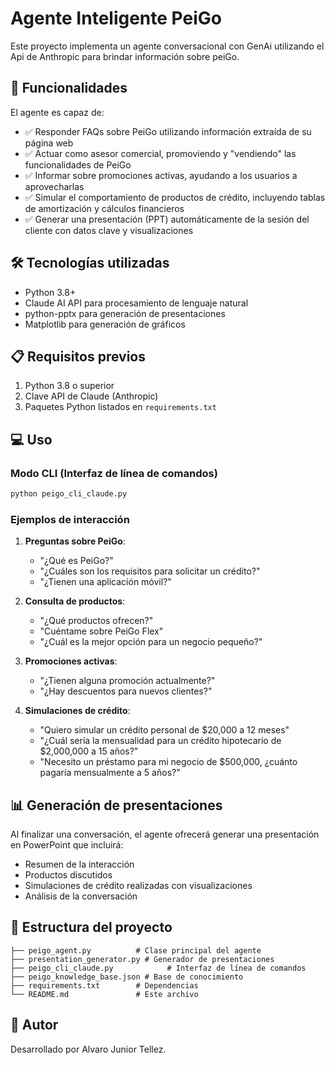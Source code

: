 # Agente Inteligente PeiGo
Este proyecto implementa un agente conversacional con GenAi utilizando el Api de Anthropic para brindar información sobre peiGo.

## 🎯 Funcionalidades

El agente es capaz de:

- ✅ Responder FAQs sobre PeiGo utilizando información extraída de su página web
- ✅ Actuar como asesor comercial, promoviendo y "vendiendo" las funcionalidades de PeiGo
- ✅ Informar sobre promociones activas, ayudando a los usuarios a aprovecharlas
- ✅ Simular el comportamiento de productos de crédito, incluyendo tablas de amortización y cálculos financieros
- ✅ Generar una presentación (PPT) automáticamente de la sesión del cliente con datos clave y visualizaciones

## 🛠️ Tecnologías utilizadas

- Python 3.8+
- Claude AI API para procesamiento de lenguaje natural
- python-pptx para generación de presentaciones
- Matplotlib para generación de gráficos

## 📋 Requisitos previos

1. Python 3.8 o superior
2. Clave API de Claude (Anthropic)
3. Paquetes Python listados en `requirements.txt`

## 💻 Uso

### Modo CLI (Interfaz de línea de comandos)

```bash
python peigo_cli_claude.py
```


### Ejemplos de interacción

1. **Preguntas sobre PeiGo**:
   - "¿Qué es PeiGo?"
   - "¿Cuáles son los requisitos para solicitar un crédito?"
   - "¿Tienen una aplicación móvil?"

2. **Consulta de productos**:
   - "¿Qué productos ofrecen?"
   - "Cuéntame sobre PeiGo Flex"
   - "¿Cuál es la mejor opción para un negocio pequeño?"

3. **Promociones activas**:
   - "¿Tienen alguna promoción actualmente?"
   - "¿Hay descuentos para nuevos clientes?"

4. **Simulaciones de crédito**:
   - "Quiero simular un crédito personal de $20,000 a 12 meses"
   - "¿Cuál sería la mensualidad para un crédito hipotecario de $2,000,000 a 15 años?"
   - "Necesito un préstamo para mi negocio de $500,000, ¿cuánto pagaría mensualmente a 5 años?"

## 📊 Generación de presentaciones

Al finalizar una conversación, el agente ofrecerá generar una presentación en PowerPoint que incluirá:
- Resumen de la interacción
- Productos discutidos
- Simulaciones de crédito realizadas con visualizaciones
- Análisis de la conversación

## 📁 Estructura del proyecto

```
├── peigo_agent.py          # Clase principal del agente
├── presentation_generator.py # Generador de presentaciones
├── peigo_cli_claude.py            # Interfaz de línea de comandos
├── peigo_knowledge_base.json # Base de conocimiento
├── requirements.txt        # Dependencias
└── README.md               # Este archivo
```

## 👥 Autor

Desarrollado por Alvaro Junior Tellez.
